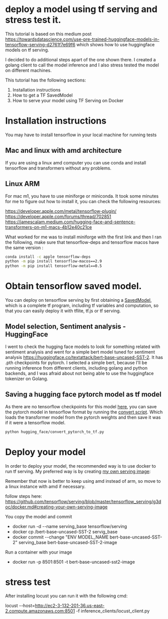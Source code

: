 # deploy a model using tf serving and stress test it.

This tutorial is based on this medium post https://towardsdatascience.com/use-pre-trained-huggingface-models-in-tensorflow-serving-d2761f7e69f6 which shows how to use huggingface models on tf serving. 

I decided to do additional steps apart of the one shown there. I created a golang client to call the model inference and I also stress tested the model on different machines.

This tutorial has the following sections:

1. Installation instructions
2. How to get a TF SavedModel
3. How to serve your model using TF Serving on Docker


# Installation instructions

You may have to install tensorflow in your local machine for running tests

## Mac and linux with amd architecture

If you are using a linux amd computer you can use conda and install tensorflow and transformers without any problems.

## Linux ARM

For mac m1, you have to use miniforge or miniconda. It took some minutes for me to figure out how to install it, you can check the following resources:

https://developer.apple.com/metal/tensorflow-plugin/
https://developer.apple.com/forums/thread/702851
https://jamescalam.medium.com/hugging-face-and-sentence-transformers-on-m1-macs-4b12e40c21ce

What worked for me was to install miniforge with the first link and then I ran the following, make sure that tensorflow-deps and tensorflow macos have the same version :

``` bash
conda install -c apple tensorflow-deps
python -m pip install tensorflow-macos==2.9
python -m pip install tensorflow-metal==0.5 
```

# Obtain tensorflow saved model.

You can deploy on tensorflow serving by first obtaining a [SavedModel](https://www.tensorflow.org/guide/saved_model), which is a complete tf program, including tf variables and computation, so that you can easily deploy it with tflite, tf.js or tf serving.


## Model selection, Sentiment analysis - HuggingFace

I went to check the hugging face models to look for something related with sentiment analysis and went for a simple bert model tuned for sentiment analysis https://huggingface.co/textattack/bert-base-uncased-SST-2. It has .pth checkpoints for pytorch. I selected a simple bert, because I'll be running inference from different clients, including golang and python backends, and I was afraid about not being able to use the huggingface tokenizer on Golang.

## Saving a hugging face pytorch model as tf model

As there are no tensorflow checkpoints for this model [here](https://huggingface.co/textattack/bert-base-uncased-SST-2/tree/main), 
you can save the pytorch model in tensorflow format by running the [convert script](./hugging_face/convert_pytorch_to_tf.py). Which loads the transformer model from the pytorch weights and then save it was if it were a tensorflow model.

```bash
python hugging_face/convert_pytorch_to_tf.py 
```

# Deploy your model 

In order to deploy your model, the recommended way is to use docker to run tf serving. My preferred way is by creating [my own serving image](https://www.tensorflow.org/tfx/serving/docker#creating_your_own_serving_image):


Remember that now is better to keep using amd instead of arm, so move to a linux instance with amd if necessary.

follow steps here: https://github.com/tensorflow/serving/blob/master/tensorflow_serving/g3doc/docker.md#creating-your-own-serving-image

You copy the model and commit 
- docker run -d --name serving_base tensorflow/serving
- docker cp <path to your saved model folder>/bert-base-uncased-SST-2 servig_base
- docker commit --change "ENV MODEL_NAME bert-base-uncased-SST-2" serving_base bert-base-uncased-SST-2-image


Run a container with your image
- docker run -p 8501:8501  -t bert-base-uncased-sst2-image


# stress test

After installing locust you can run it with the following cmd:

locust --host=http://ec2-3-132-201-36.us-east-2.compute.amazonaws.com:8501 -f inference_clients/locust_client.py


